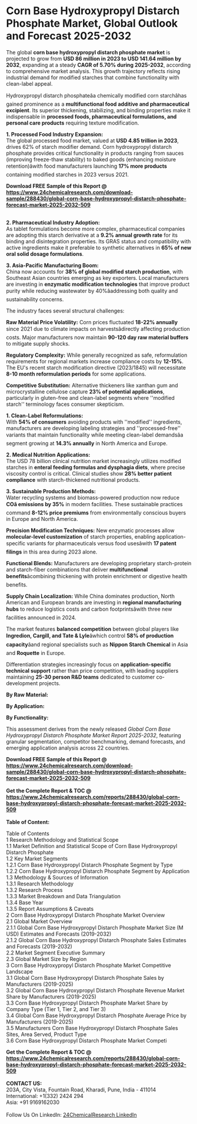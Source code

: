 <h1>Corn Base Hydroxypropyl Distarch Phosphate Market, Global Outlook and Forecast 2025-2032</h1><p>The global <strong>corn base hydroxypropyl distarch phosphate market</strong> is projected to grow from <strong>USD 86 million in 2023 to USD 141.64 million by 2032</strong>, expanding at a steady <strong>CAGR of 5.70% during 2025-2032</strong>, according to comprehensive market analysis. This growth trajectory reflects rising industrial demand for modified starches that combine functionality with clean-label appeal.</p><p>Hydroxypropyl distarch phosphateâa chemically modified corn starchâhas gained prominence as a <strong>multifunctional food additive and pharmaceutical excipient</strong>. Its superior thickening, stabilizing, and binding properties make it indispensable in <strong>processed foods, pharmaceutical formulations, and personal care products</strong> requiring texture modification.</p><p><strong>1. Processed Food Industry Expansion:</strong><br>
The global processed food market, valued at <strong>USD 4.85 trillion in 2023</strong>, drives 62% of starch modifier demand. Corn hydroxypropyl distarch phosphate provides critical functionality in products ranging from sauces (improving freeze-thaw stability) to baked goods (enhancing moisture retention)âwith food manufacturers launching <strong>17% more products</strong> containing modified starches in 2023 versus 2021.</p><div><b>Download FREE Sample of this Report @ 
            <a href="https://www.24chemicalresearch.com/download-sample/288430/global-corn-base-hydroxypropyl-distarch-phosphate-forecast-market-2025-2032-509">
            https://www.24chemicalresearch.com/download-sample/288430/global-corn-base-hydroxypropyl-distarch-phosphate-forecast-market-2025-2032-509</a></b></div><br><p><strong>2. Pharmaceutical Industry Adoption:</strong><br>
As tablet formulations become more complex, pharmaceutical companies are adopting this starch derivative at a <strong>9.2% annual growth rate</strong> for its binding and disintegration properties. Its GRAS status and compatibility with active ingredients make it preferable to synthetic alternatives in <strong>65% of new oral solid dosage formulations</strong>.</p><p><strong>3. Asia-Pacific Manufacturing Boom:</strong><br>
China now accounts for <strong>38% of global modified starch production</strong>, with Southeast Asian countries emerging as key exporters. Local manufacturers are investing in <strong>enzymatic modification technologies</strong> that improve product purity while reducing wastewater by 40%âaddressing both quality and sustainability concerns.</p><p>The industry faces several structural challenges:</p><p><strong>Raw Material Price Volatility:</strong> Corn prices fluctuated <strong>18-22% annually</strong> since 2021 due to climate impacts on harvestsâdirectly affecting production costs. Major manufacturers now maintain <strong>90-120 day raw material buffers</strong> to mitigate supply shocks.</p><p><strong>Regulatory Complexity:</strong> While generally recognized as safe, reformulation requirements for regional markets increase compliance costs by <strong>12-15%</strong>. The EU's recent starch modification directive (2023/1845) will necessitate <strong>8-10 month reformulation periods</strong> for some applications.</p><p><strong>Competitive Substitution:</strong> Alternative thickeners like xanthan gum and microcrystalline cellulose capture <strong>23% of potential applications</strong>, particularly in gluten-free and clean-label segments where ''modified starch'' terminology faces consumer skepticism.</p><p><strong>1. Clean-Label Reformulations:</strong><br>
With <strong>54% of consumers</strong> avoiding products with ''modified'' ingredients, manufacturers are developing labeling strategies and ''processed-free'' variants that maintain functionality while meeting clean-label demandsâa segment growing at <strong>14.3% annually</strong> in North America and Europe.</p><p><strong>2. Medical Nutrition Applications:</strong><br>
The USD 78 billion clinical nutrition market increasingly utilizes modified starches in <strong>enteral feeding formulas and dysphagia diets</strong>, where precise viscosity control is critical. Clinical studies show <strong>28% better patient compliance</strong> with starch-thickened nutritional products.</p><p><strong>3. Sustainable Production Methods:</strong><br>
Water recycling systems and biomass-powered production now reduce <strong>COâ emissions by 35%</strong> in modern facilities. These sustainable practices command <strong>8-12% price premiums</strong> from environmentally conscious buyers in Europe and North America.</p><p><strong>Precision Modification Techniques:</strong> New enzymatic processes allow <strong>molecular-level customization</strong> of starch properties, enabling application-specific variants for pharmaceuticals versus food usesâwith <strong>17 patent filings</strong> in this area during 2023 alone.</p><p><strong>Functional Blends:</strong> Manufacturers are developing proprietary starch-protein and starch-fiber combinations that deliver <strong>multifunctional benefits</strong>âcombining thickening with protein enrichment or digestive health benefits.</p><p><strong>Supply Chain Localization:</strong> While China dominates production, North American and European brands are investing in <strong>regional manufacturing hubs</strong> to reduce logistics costs and carbon footprintsâwith three new facilities announced in 2024.</p><p>The market features <strong>balanced competition</strong> between global players like <strong>Ingredion, Cargill, and Tate &amp; Lyle</strong>âwhich control <strong>58% of production capacity</strong>âand regional specialists such as <strong>Nippon Starch Chemical</strong> in Asia and <strong>Roquette</strong> in Europe.</p><p>Differentiation strategies increasingly focus on <strong>application-specific technical support</strong> rather than price competition, with leading suppliers maintaining <strong>25-30 person R&amp;D teams</strong> dedicated to customer co-development projects.</p><p><strong>By Raw Material:</strong></p><p><strong>By Application:</strong></p><p><strong>By Functionality:</strong></p><p>This assessment derives from the newly released <em>Global Corn Base Hydroxypropyl Distarch Phosphate Market Report 2025-2032</em>, featuring granular segmentation, competitor benchmarking, demand forecasts, and emerging application analysis across 22 countries.</p><div><b>Download FREE Sample of this Report @ 
            <a href="https://www.24chemicalresearch.com/download-sample/288430/global-corn-base-hydroxypropyl-distarch-phosphate-forecast-market-2025-2032-509">
            https://www.24chemicalresearch.com/download-sample/288430/global-corn-base-hydroxypropyl-distarch-phosphate-forecast-market-2025-2032-509</a></b></div><br><div><b>Get the Complete Report & TOC @ 
            <a href="https://www.24chemicalresearch.com/reports/288430/global-corn-base-hydroxypropyl-distarch-phosphate-forecast-market-2025-2032-509">
            https://www.24chemicalresearch.com/reports/288430/global-corn-base-hydroxypropyl-distarch-phosphate-forecast-market-2025-2032-509</a></b></div><br>
            <b>Table of Content:</b><p>Table of Contents<br />
1 Research Methodology and Statistical Scope<br />
1.1 Market Definition and Statistical Scope of Corn Base Hydroxypropyl Distarch Phosphate<br />
1.2 Key Market Segments<br />
1.2.1 Corn Base Hydroxypropyl Distarch Phosphate Segment by Type<br />
1.2.2 Corn Base Hydroxypropyl Distarch Phosphate Segment by Application<br />
1.3 Methodology & Sources of Information<br />
1.3.1 Research Methodology<br />
1.3.2 Research Process<br />
1.3.3 Market Breakdown and Data Triangulation<br />
1.3.4 Base Year<br />
1.3.5 Report Assumptions & Caveats<br />
2 Corn Base Hydroxypropyl Distarch Phosphate Market Overview<br />
2.1 Global Market Overview<br />
2.1.1 Global Corn Base Hydroxypropyl Distarch Phosphate Market Size (M USD) Estimates and Forecasts (2019-2032)<br />
2.1.2 Global Corn Base Hydroxypropyl Distarch Phosphate Sales Estimates and Forecasts (2019-2032)<br />
2.2 Market Segment Executive Summary<br />
2.3 Global Market Size by Region<br />
3 Corn Base Hydroxypropyl Distarch Phosphate Market Competitive Landscape<br />
3.1 Global Corn Base Hydroxypropyl Distarch Phosphate Sales by Manufacturers (2019-2025)<br />
3.2 Global Corn Base Hydroxypropyl Distarch Phosphate Revenue Market Share by Manufacturers (2019-2025)<br />
3.3 Corn Base Hydroxypropyl Distarch Phosphate Market Share by Company Type (Tier 1, Tier 2, and Tier 3)<br />
3.4 Global Corn Base Hydroxypropyl Distarch Phosphate Average Price by Manufacturers (2019-2025)<br />
3.5 Manufacturers Corn Base Hydroxypropyl Distarch Phosphate Sales Sites, Area Served, Product Type<br />
3.6 Corn Base Hydroxypropyl Distarch Phosphate Market Competi</p><div><b>Get the Complete Report & TOC @ 
            <a href="https://www.24chemicalresearch.com/reports/288430/global-corn-base-hydroxypropyl-distarch-phosphate-forecast-market-2025-2032-509">
            https://www.24chemicalresearch.com/reports/288430/global-corn-base-hydroxypropyl-distarch-phosphate-forecast-market-2025-2032-509</a></b></div><br><b>CONTACT US:</b><br>
            203A, City Vista, Fountain Road, Kharadi, Pune, India - 411014<br>
            International: +1(332) 2424 294<br>
            Asia: +91 9169162030 <br><br>
            Follow Us On LinkedIn: <a href="https://www.linkedin.com/company/24chemicalresearch/">24ChemicalResearch LinkedIn</a>